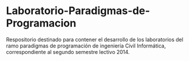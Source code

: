 Laboratorio-Paradigmas-de-Programacion
======================================

Respositorio destinado para contener el desarrollo de los laboratorios del ramo paradigmas de programación de ingeniería Civil Informática, correspondiente al segundo semestre lectivo 2014.
